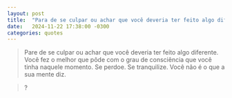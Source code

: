 ```yaml
---
layout: post
title:  "Para de se culpar ou achar que você deveria ter feito algo diferente."
date:   2024-11-22 17:38:00 -0300
categories: quotes
---
```

>Pare de se culpar ou achar que você deveria ter feito algo diferente. Você fez o melhor que pôde com o grau de consciência que você tinha naquele momento. Se perdoe. Se tranquilize. Você não é o que a sua mente diz.

>?
